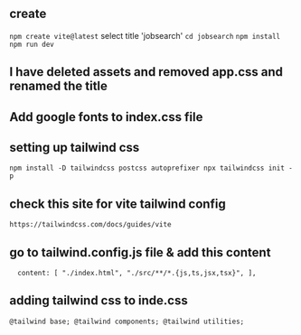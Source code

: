  ## create 
 `npm create vite@latest`
    select title 'jobsearch'
  `cd jobsearch`
  `npm install`
  `npm run dev`  

## I have deleted assets and removed app.css and renamed the title

## Add google fonts to index.css file 

## setting up tailwind css 
`npm install -D tailwindcss postcss autoprefixer
npx tailwindcss init -p`

## check this site for vite tailwind config

`https://tailwindcss.com/docs/guides/vite`

## go to tailwind.config.js file & add this content
`  content: [
    "./index.html",
    "./src/**/*.{js,ts,jsx,tsx}",
  ],`

## adding tailwind css to inde.css

`@tailwind base;
@tailwind components;
@tailwind utilities;`